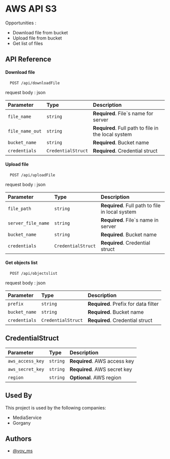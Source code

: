 
# AWS API S3

Opportunities :
 - Download file from bucket
 - Upload file from bucket
 - Get list of files 


## API Reference

#### Download file

```http
  POST /api/downloadFile
```
request body : json 

| Parameter | Type     | Description                  |
| :-------- | :------- | :-------------------------   |
| `file_name` | `string` | **Required**. File`s name for server |
| `file_name_out` | `string` | **Required**. Full path to file in the local system |
| `bucket_name` | `string` | **Required**. Bucket name |
| `credentials` | `CredentialStruct` | **Required**. Credential struct |

#### Upload file

```http
  POST /api/uploadFile
```
request body : json 

| Parameter | Type     | Description                  |
| :-------- | :------- | :-------------------------   |
| `file_path` | `string` | **Required**. Full path to file in local system |
| `server_file_name` | `string` | **Required**. File`s name in server |
| `bucket_name` | `string` | **Required**. Bucket name |
| `credentials` | `CredentialStruct` | **Required**. Credential struct |

#### Get objects list

```http
  POST /api/objectslist
```
request body : json 

| Parameter | Type     | Description                  |
| :-------- | :------- | :-------------------------   |
| `prefix` | `string` | **Required**. Prefix for data filter |
| `bucket_name` | `string` | **Required**. Bucket name |
| `credentials` | `CredentialStruct` | **Required**. Credential struct |


## CredentialStruct
| Parameter | Type     | Description                  |
| :-------- | :------- | :-------------------------   |
| `aws_access_key` | `string` | **Required**. AWS access key |
| `aws_secret_key` | `string` | **Required**. AWS secret key  |
| `region` | `string` | **Optional**. AWS region |


## Used By

This project is used by the following companies:

- MediaService
- Gorgany

## Authors

- [@vov_ms](https://github.com/vovms)



